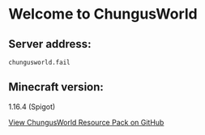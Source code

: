 # Welcome to ChungusWorld
## Server address:
`chungusworld.fail`
## Minecraft version:
1.16.4 (Spigot)

[View ChungusWorld Resource Pack on GitHub](https://github.com/chungusworld/chungusworld-resource-pack)
